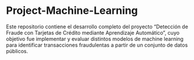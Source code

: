 # Project-Machine-Learning
Este repositorio contiene el desarrollo completo del proyecto “Detección de Fraude con Tarjetas de Crédito mediante Aprendizaje Automático”, cuyo objetivo fue implementar y evaluar distintos modelos de machine learning para identificar transacciones fraudulentas a partir de un conjunto de datos públicos.
